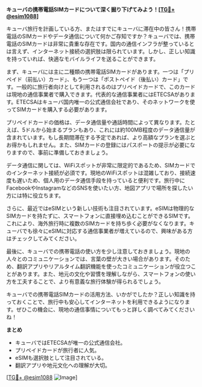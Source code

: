 **キューバの携帯電話SIMカードについて深く掘り下げてみよう！[[TG💪+ @esim1088](https://t.me/s/esim1088)]**

キューバ旅行を計画している方、またはすでにキューバに滞在中の皆さん！携帯電話のSIMカードやデータ通信について何かご存知ですか？キューバでは、携帯電話のSIMカードは非常に貴重な存在です。国内の通信インフラが整っているとは言えず、インターネット接続の選択肢は限られています。しかし、正しい知識を持っていれば、快適なモバイルライフを送ることができます。

まず、キューバには主に二種類の携帯電話SIMカードがあります。一つは「プリペイド（前払い）カード」、もう一つは「ポストペイド（後払い）カード」です。一般的に旅行者向けとして利用されるのはプリペイドカードで、このカードは現地の通信事業者で購入できます。代表的な通信事業者にはETECSAがあります。ETECSAはキューバ国内唯一の公式通信会社であり、そのネットワークを使ってSIMカードを購入する必要があります。

プリペイドカードの価格は、データ通信量や通話時間によって異なります。たとえば、5ドルから始まるプランもあり、これには約100MB程度のデータ通信量が含まれています。もし長期間滞在する予定であれば、より高額なプランを選ぶとお得かもしれません。また、SIMカードの登録にはパスポートの提示が必要になりますので、事前に準備しておきましょう。

データ通信に関しては、WiFiスポットが非常に限定的であるため、SIMカードでのインターネット接続が必須です。現地のWiFiスポットは混雑しており、接続速度も遅いため、個人用のデータ通信手段を持っていると便利です。旅行中にFacebookやInstagramなどのSNSを使いたい方、地図アプリで場所を探したい方には特に役立ちます。

さらに、最近ではeSIMという新しい技術も注目されています。eSIMは物理的なSIMカードを持たずに、スマートフォンに直接埋め込むことができるSIMです。これにより、海外旅行時に複数のSIMカードを持ち歩く必要がなくなります。キューバでも徐々にeSIMに対応する通信事業者が増えているので、興味がある方はチェックしてみてください。

最後に、キューバでの携帯電話の使い方を少し注意しておきましょう。現地の人々とのコミュニケーションでは、言葉の壁が大きい場合があります。そのため、翻訳アプリやリアルタイム翻訳機能を使ったコミュニケーションが役立つことがあります。また、地元の文化や習慣を理解しながら、スマートフォンの使い方を工夫することで、より有意義な旅行体験が得られるでしょう。

キューバでの携帯電話SIMカードの活用方法、いかがでしたか？正しい知識を持っておくことで、旅行中も安心してインターネットを利用できるようになります。ぜひこの機会に、現地の通信事情についてもっと詳しく調べてみてくださいね！

**まとめ**
- キューバではETECSAが唯一の公式通信会社。
- プリペイドカードが旅行者に人気。
- eSIMも選択肢として注目されている。
- 翻訳アプリや地元文化への理解が大切。

[[TG💪+ @esim1088](https://t.me/s/esim1088) ![Image](https://i.postimg.cc/Y0z9fWf4/image.png)]